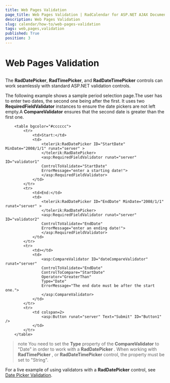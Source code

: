 ```yaml
---
title: Web Pages Validation
page_title: Web Pages Validation | RadCalendar for ASP.NET AJAX Documentation
description: Web Pages Validation
slug: calendar/how-to/web-pages-validation
tags: web,pages,validation
published: True
position: 3
---
```


# Web Pages Validation



## 

The **RadDatePicker**, **RadTimePicker**, and **RadDateTimePicker** controls can work seamlessly with standard ASP.NET validation controls.

The following example shows a sample period selection page.The user has to enter two dates, the second one being after the first. It uses two **RequiredFieldValidator** instances to ensure the date pickers are not left empty.A **CompareValidator** ensures that the second date is greater than the first one.

````ASPNET
	<table bgcolor="#cccccc">
	    <tr>
	        <td>Start:</td>
	        <td>
	            <telerik:RadDatePicker ID="StartDate" MinDate="2008/1/1" runat="server" >
	            </telerik:RadDatePicker>
	            <asp:RequiredFieldValidator runat="server" ID="validator1"
	            ControlToValidate="StartDate"
	            ErrorMessage="enter a starting date!">
	            </asp:RequiredFieldValidator>
	        </td>
	    </tr>
	    <tr>
	        <td>End:</td>
	        <td>
	            <telerik:RadDatePicker ID="EndDate" MinDate="2008/1/1" runat="server" >
	            </telerik:RadDatePicker>
	            <asp:RequiredFieldValidator runat="server" ID="validator2"
	            ControlToValidate="EndDate"
	            ErrorMessage="enter an ending date!">
	            </asp:RequiredFieldValidator>
	        </td>
	    </tr>
	    <tr>
	        <td></td>
	        <td>
	            <asp:CompareValidator ID="dateCompareValidator" runat="server"
	            ControlToValidate="EndDate"
	            ControlToCompare="StartDate"
	            Operator="GreaterThan"
	            Type="Date"
	            ErrorMessage="The end date must be after the start one.">
	            </asp:CompareValidator>
	        </td>
	    </tr>
	    <tr>
	        <td colspan=2>
	            <asp:Button runat="server" Text="Submit" ID="Button1" />
	        </td>
	    </tr>
	</table>	
````



>note You need to set the **Type** property of the **CompareValidator** to "Date" in order to work with a **RadDatePicker** . When working with **RadTimePicker** , or **RadDateTimePicker** control, the property must be set to "String".
>


For a live example of using validators with a **RadDatePicker** control, see [Date Picker Validation](http://demos.telerik.com/aspnet-ajax/Calendar/Examples/DatePicker/Validation/DefaultCS.aspx).
